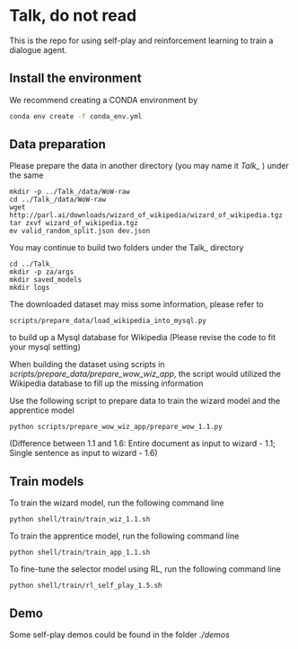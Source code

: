 # Talk, do not read

This is the repo for using self-play and reinforcement learning to train a dialogue agent.

## Install the environment
We recommend creating a CONDA environment by
```bash
conda env create -f conda_env.yml
```

## Data preparation
Please prepare the data in another directory (you may name it *Talk_* ) under the same 
```shell script
mkdir -p ../Talk_/data/WoW-raw
cd ../Talk_/data/WoW-raw
wget http://parl.ai/downloads/wizard_of_wikipedia/wizard_of_wikipedia.tgz
tar zxvf wizard_of_wikipedia.tgz 
mv valid_random_split.json dev.json
```

You may continue to build two folders under the Talk_ directory
```shell script
cd ../Talk_
mkdir -p za/args
mkdir saved_models
mkdir logs
```

The downloaded dataset may miss some information, please refer to
```shell script
scripts/prepare_data/load_wikipedia_into_mysql.py 
```
to build up a Mysql database for Wikipedia (Please revise the code to fit your mysql setting)

When building the dataset using scripts in *scripts/prepare_data/prepare_wow_wiz_app*, the script would utilized the Wikipedia database to fill up the missing information

Use the following script to prepare data to train the wizard model and the apprentice model
```shell script
python scripts/prepare_wow_wiz_app/prepare_wow_1.1.py
```
(Difference between 1.1 and 1.6: Entire document as input to wizard - 1.1; Single sentence as input to wizard - 1.6)

## Train models
To train the wizard model, run the following command line

```shell script
python shell/train/train_wiz_1.1.sh
```

To train the apprentice model, run the following command line

```shell script
python shell/train/train_app_1.1.sh
```

To fine-tune the selector model using RL, run the following command line

```shell script
python shell/train/rl_self_play_1.5.sh
```

## Demo
Some self-play demos could be found in the folder *./demos* 


